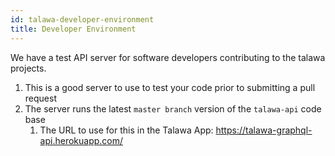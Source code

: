 ```yaml
---
id: talawa-developer-environment
title: Developer Environment
---
```


We have a test API server for software developers contributing to the talawa projects.

1. This is a good server to use to test your code prior to submitting a pull request
1. The server runs the latest ``master branch`` version of the ``talawa-api`` code base
    1. The URL to use for this in the Talawa App: https://talawa-graphql-api.herokuapp.com/
